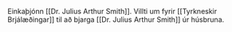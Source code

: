 Einkaþjónn [[Dr. Julius Arthur Smith]].
Villti um fyrir [[Tyrkneskir Brjálæðingar]] til að bjarga [[Dr. Julius Arthur Smith]] úr húsbruna.